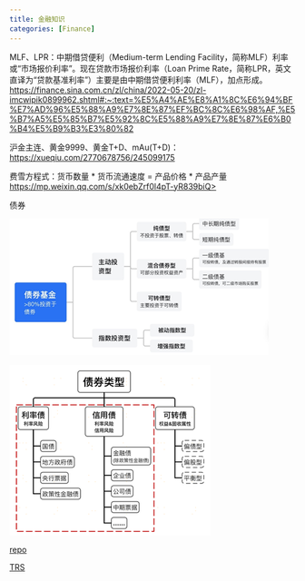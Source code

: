 ```yaml
---
title: 金融知识
categories: [Finance]
---
```


MLF、LPR：中期借贷便利（Medium-term Lending Facility，简称MLF）利率或“市场报价利率”。现在贷款市场报价利率（Loan Prime Rate，简称LPR，英文直译为“贷款基准利率”）主要是由中期借贷便利利率（MLF），加点形成。https://finance.sina.com.cn/zl/china/2022-05-20/zl-imcwipik0899962.shtml#:~:text=%E5%A4%AE%E8%A1%8C%E6%94%BF%E7%AD%96%E5%88%A9%E7%8E%87%EF%BC%8C%E6%98%AF,%E5%B7%A5%E5%85%B7%E5%92%8C%E5%88%A9%E7%8E%87%E6%B0%B4%E5%B9%B3%E3%80%82

沪金主连、黄金9999、黄金T+D、mAu(T+D)： https://xueqiu.com/2770678756/245099175



费雪方程式：货币数量 * 货币流通速度 = 产品价格 * 产品产量 https://mp.weixin.qq.com/s/xk0ebZrf0l4pT-yR839biQ> 



债券

![63d3-34bf48b80c2c89adb300d7493966e351](../assets/images/2024-02-19-金融知识/63d3-34bf48b80c2c89adb300d7493966e351.png)

![1212-ccbd000fc51a3228536a474b024c11e5](../assets/images/2024-02-19-金融知识/1212-ccbd000fc51a3228536a474b024c11e5.png)



[repo](https://www.investopedia.com/terms/r/repurchaseagreement.asp)

[TRS](https://www.investopedia.com/terms/t/totalreturnswap.asp)



